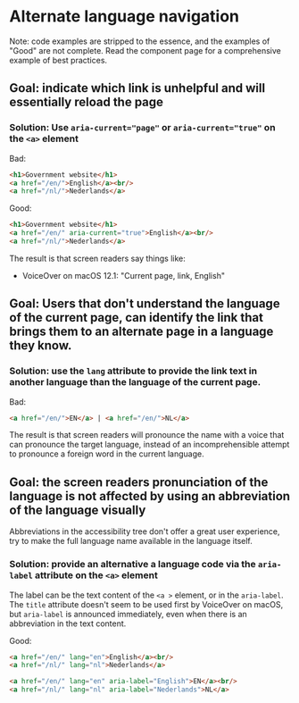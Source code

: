 # Alternate language navigation

Note: code examples are stripped to the essence, and the examples of "Good" are not complete. Read the component page for a comprehensive example of best practices.

## Goal: indicate which link is unhelpful and will essentially reload the page

### Solution: Use `aria-current="page"` or `aria-current="true"` on the `<a>` element

Bad:

```html
<h1>Government website</h1>
<a href="/en/">English</a><br/>
<a href="/nl/">Nederlands</a>
```

Good:

```html
<h1>Government website</h1>
<a href="/en/" aria-current="true">English</a><br/>
<a href="/nl/">Nederlands</a>
```

The result is that screen readers say things like:

- VoiceOver on macOS 12.1: "Current page, link, English"

## Goal: Users that don't understand the language of the current page, can identify the link that brings them to an alternate page in a language they know.

### Solution: use the `lang` attribute to provide the link text in another language than the language of the current page.

Bad:

```html
<a href="/en/">EN</a> | <a href="/en/">NL</a>
```


The result is that screen readers will pronounce the name with a voice that can pronounce the target language, instead of an incomprehensible attempt to pronounce a foreign word in the current language.

## Goal: the screen readers pronunciation of the language is not affected by using an abbreviation of the language visually

Abbreviations in the accessibility tree don't offer a great user experience, try to make the full language name available in the language itself.

### Solution: provide an alternative a language code via the `aria-label` attribute on the `<a>` element

The label can be the text content of the `<a >` element, or in the `aria-label`. The `title` attribute doesn't seem to be
used first by VoiceOver on macOS, but `aria-label` is announced immediately,
even when there is an abbreviation in the text content.

Good:

```html
<a href="/en/" lang="en">English</a><br/>
<a href="/nl/" lang="nl">Nederlands</a>
```

```html
<a href="/en/" lang="en" aria-label="English">EN</a><br/>
<a href="/nl/" lang="nl" aria-label="Nederlands">NL</a>
```
